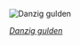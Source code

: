 
![Danzig gulden](https://upload.wikimedia.org/wikipedia/commons/thumb/d/d8/DAN-61-Bank_von_Danzig-25_Gulden_%281931%29.jpg/525px-DAN-61-Bank_von_Danzig-25_Gulden_%281931%29.jpg)

*[Danzig gulden](https://wikipedia.org/wiki/File:DAN-61-Bank_von_Danzig-25_Gulden_(1931).jpg)*
